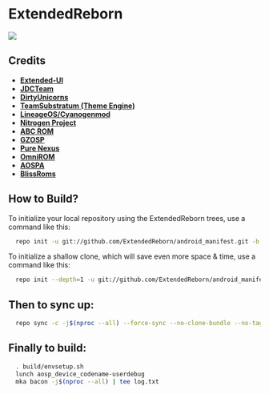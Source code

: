 ExtendedReborn
===========

<img src="https://github.com/ExtendedReborn/android_manifest/blob/android_10/exui-banner.jpg"> 

Credits
-------
* [**Extended-UI**](https://github.com/Extended-UI)
* [**JDCTeam**](https://github.com/AOSP-JF-MM)
* [**DirtyUnicorns**](https://github.com/DirtyUnicorns)
* [**TeamSubstratum (Theme Engine)**](https://github.com/Substratum)
* [**LineageOS/Cyanogenmod**](https://github.com/LineageOS)
* [**Nitrogen Project**](https://github.com/nitrogen-project)
* [**ABC ROM**](https://github.com/ezio84)
* [**GZOSP**](https://github.com/GZOSP)
* [**Pure Nexus**](https://github.com/PureNexusProject)
* [**OmniROM**](https://github.com/omnirom/)
* [**AOSPA**](https://github.com/aospa/)
* [**BlissRoms**](https://github.com/BlissRoms)

How to Build?
-------------

To initialize your local repository using the ExtendedReborn trees, use a 
command like this:

```bash
  repo init -u git://github.com/ExtendedReborn/android_manifest.git -b android_10
```
To initialize a shallow clone, which will save even more space & time, use a command like this:

```bash
  repo init --depth=1 -u git://github.com/ExtendedReborn/android_manifest.git -b android_10
```
  
Then to sync up:
----------------

```bash
  repo sync -c -j$(nproc --all) --force-sync --no-clone-bundle --no-tags
```
Finally to build:
-----------------

```bash
  . build/envsetup.sh
  lunch aosp_device_codename-userdebug
  mka bacon -j$(nproc --all) | tee log.txt
```
